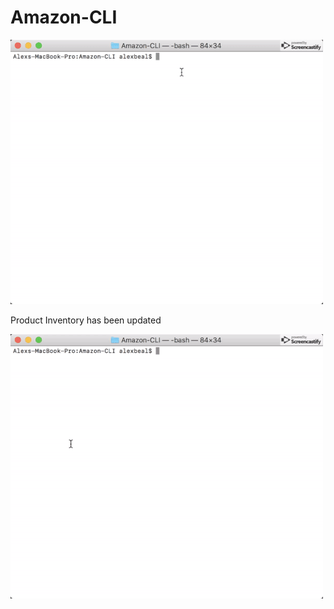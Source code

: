 # Amazon-CLI


<img src="images/bamazon-cli-customer.gif">

Product Inventory has been updated

<img src="images/bamazon-cli-customer-02.gif">